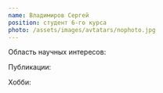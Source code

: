 ```yaml
---
name: Владимиров Сергей
position: студент 6-го курса
photo: /assets/images/avtatars/nophoto.jpg
---
```


Область научных интересов: 

Публикации:

Хобби: 